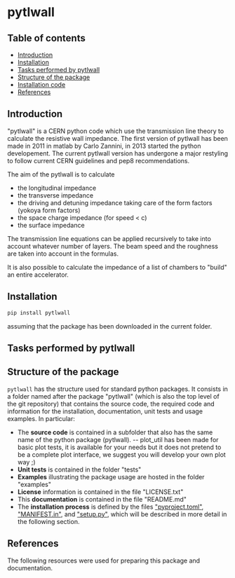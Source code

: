 # pytlwall
## Table of contents
 - [Introduction](#introduction)
 - [Installation](#installation)
 - [Tasks performed by pytlwall](#tasks-performed-by-pytlwall)
 - [Structure of the package](#structure-of-the-package)
 - [Installation code](#installation-code)
 - [References](#references)

## Introduction
"pytlwall" is a CERN python code which use the transmission line theory to calculate the resistive wall impedance.
The first version of pytlwall has been made in 2011 in matlab by Carlo Zannini, in 2013
started the python developement.
The current pytlwall version has undergone a major restyling to follow current CERN guidelines and pep8 recommendations.

The aim of the pytlwall is to calculate
- the longitudinal impedance
- the transverse impedance
- the driving and detuning impedance taking care of the form factors (yokoya form factors)
- the space charge impedance (for speed < c)
- the surface impedance

The transmission line equations can be applied recursively to take into account whatever number of layers.
The beam speed and the roughness are taken into account in the formulas.

It is also possible to calculate the impedance of a list of chambers to "build" an entire accelerator.

## Installation
```bash
pip install pytlwall
```
assuming that the package has been downloaded in the current folder.

## Tasks performed by pytlwall


## Structure of the package

```pytlwall``` has the structure used for standard python packages. It consists in a folder named after the package "pytlwall" (which is also the top level of the git repository) 
that contains the source code, the required code and information for the installation, documentation, unit tests and usage examples. In particular:
 - The **source code** is contained in a subfolder that also has the same name of the python package (pytlwall).
    -- plot_util has been made for basic plot tests, it is available for your needs but it does not pretend to be a complete plot interface, we suggest you will develop your own plot way ;) 
 - **Unit tests** is contained in the folder "tests" 
 - **Examples** illustrating the package usage are hosted in the folder "examples"
 - **License** information is contained in the file "LICENSE.txt"
 - This **documentation** is contained in the file "README.md"
 - The **installation process** is defined by the files ["pyproject.toml"](#pyprojecttoml), ["MANIFEST.in"](#manifestin), and  ["setup.py"](#setuppy), which will be described in more detail in the following section.
 


## References
The following resources were used for preparing this package and documentation.



